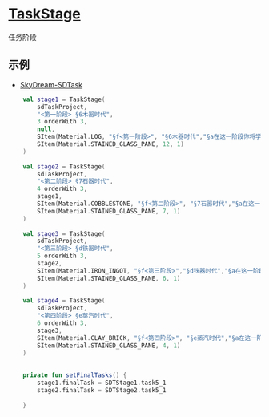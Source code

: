 # [TaskStage](https://github.com/Sunshine-wzy/SunSTCore/blob/master/src/main/kotlin/io/github/sunshinewzy/sunstcore/modules/task/TaskStage.kt)   
任务阶段

## 示例
- [SkyDream-SDTask](https://github.com/Sunshine-wzy/SkyDream/blob/master/src/main/kotlin/io/github/sunshinewzy/skydream/tasks/SDTask.kt)  
```kotlin
    val stage1 = TaskStage(
        sdTaskProject,
        "<第一阶段> §6木器时代",
        3 orderWith 3,
        null,
        SItem(Material.LOG, "§f<第一阶段>", "§6木器时代","§a在这一阶段你将学会最基本的生存法则","§a并向石器时代迈进"),
        SItem(Material.STAINED_GLASS_PANE, 12, 1)
    )
    
    val stage2 = TaskStage(
        sdTaskProject,
        "<第二阶段> §7石器时代",
        4 orderWith 3,
        stage1,
        SItem(Material.COBBLESTONE, "§f<第二阶段>", "§7石器时代","§a在这一阶段你将拥有刷石机","§a并获得一些基础材料"),
        SItem(Material.STAINED_GLASS_PANE, 7, 1)
    )
    
    val stage3 = TaskStage(
        sdTaskProject,
        "<第三阶段> §d铁器时代",
        5 orderWith 3,
        stage2,
        SItem(Material.IRON_INGOT, "§f<第三阶段>","§d铁器时代","§a在这一阶段你将获得简单的矿物","§a并为蒸汽时代做准备"),
        SItem(Material.STAINED_GLASS_PANE, 6, 1)
    )
    
    val stage4 = TaskStage(
        sdTaskProject,
        "<第四阶段> §e蒸汽时代",
        6 orderWith 3,
        stage3,
        SItem(Material.CLAY_BRICK, "§f<第四阶段>", "§e蒸汽时代","§a在这一阶段你将拥有蒸汽动力","§a并进行一些简单的自动化！"),
        SItem(Material.STAINED_GLASS_PANE, 4, 1)
    )
    
    
    private fun setFinalTasks() {
        stage1.finalTask = SDTStage1.task5_1
        stage2.finalTask = SDTStage2.task5_1
        
    }
```
